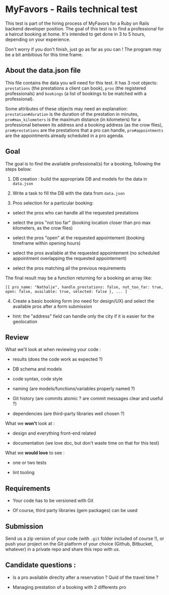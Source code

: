 # MyFavors - Rails technical test



This test is part of the hiring process of MyFavors for a Ruby on Rails backend developer position. The goal of this test is to find a professional for a haircut booking at home. It's intended to get done in 3 to 5 hours, depending on your experience.



Don't worry if you don't finish, just go as far as you can ! The program may be a bit ambitious for this time frame.





## About the data.json file



This file contains the data you will need for this test. It has 3 root objects: `prestations` (the prestations a client can book), `pros` (the registered professionals) and `bookings` (a list of bookings to be matched with a professional).



Some attributes of these objects may need an explanation: `prestation#duration` is the duration of the prestation in minutes, `pro#max_kilometers` is the maximum distance (in kilometers) for a professional between its address and a booking address (as the crow flies), `pro#prestations` are the prestations that a pro can handle, `pro#appointments` are the appointments already scheduled in a pro agenda.





## Goal



The goal is to find the available professional(s) for a booking, following the steps below:



1. DB creation : build the appropriate DB and models for the data in `data.json`



2. Write a task to fill the DB with the data from `data.json`



3. Pros selection for a particular booking:



 * select the pros who can handle all the requested prestations

 * select the pros "not too far" (booking location closer than pro max kilometers, as the crow flies)

 * select the pros "open" at the requested appointement (booking timeframe within opening hours)

 * select the pros available at the requested appointement (no scheduled appointment overlapping the requested appointement)

 * select the pros matching all the previous requirements



  The final result may be a function returning for a booking an array like:



  `[{ pro_name: "Nathalie", handle_prestations: false, not_too_far: true,  open: false, available: true, selected: false }, ... ]`



4. Create a basic booking form (no need for design/UX) and select the available pros after a form submission



 * hint: the "address" field can handle only the city if it is easier for the geolocation





## Review



What we'll look at when reviewing your code :



* results (does the code work as expected ?)

* DB schema and models

* code syntax, code style

* naming (are models/functions/variables properly named ?)

* Git history (are commits atomic ? are commit messages clear and useful ?)

* dependencies (are third-party libraries well chosen ?)



What we **won't** look at :



* design and everything front-end related

* documentation (we love doc, but don't waste time on that for this test)



What we **would love** to see :



* one or two tests

* lint tooling



## Requirements



* Your code has to be versioned with Git

* Of course, third party libraries (gem packages) can be used



## Submission



Send us a zip version of your code (with `.git` folder included of course !), or push your project on the Git platform of your choice (Github, Bitbucket, whatever) in a private repo and share this repo with us.



## Candidate questions :

* Is a pro available direclty after a reservation ? Quid of the travel time ?

* Managing prestation of a booking with 2 differents pro